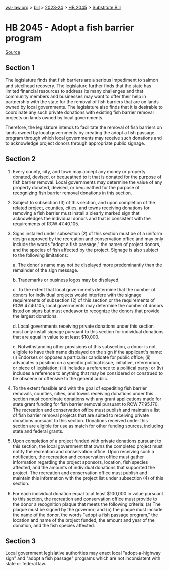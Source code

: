 [wa-law.org](/) > [bill](/bill/) > [2023-24](/bill/2023-24/) > [HB 2045](/bill/2023-24/hb/2045/) > [Substitute Bill](/bill/2023-24/hb/2045/S/)

# HB 2045 - Adopt a fish barrier program

[Source](http://lawfilesext.leg.wa.gov/biennium/2023-24/Pdf/Bills/House%20Bills/2045-S.pdf)

## Section 1
The legislature finds that fish barriers are a serious impediment to salmon and steelhead recovery. The legislature further finds that the state has limited financial resources to address its many challenges and that community members and businesses may want to offer their help in partnership with the state for the removal of fish barriers that are on lands owned by local governments. The legislature also finds that it is desirable to coordinate any such private donations with existing fish barrier removal projects on lands owned by local governments.

Therefore, the legislature intends to facilitate the removal of fish barriers on lands owned by local governments by creating the adopt a fish passage program through which local governments may receive such donations and to acknowledge project donors through appropriate public signage.

## Section 2
1. Every county, city, and town may accept any money or property donated, devised, or bequeathed to it that is donated for the purpose of fish barrier removal. Local governments may determine the value of any property donated, devised, or bequeathed for the purpose of recognizing fish barrier removal donations in this section.

2. Subject to subsection (3) of this section, and upon completion of the related project, counties, cities, and towns receiving donations for removing a fish barrier must install a clearly marked sign that acknowledges the individual donors and that is consistent with the requirements of RCW 47.40.105.

3. Signs installed under subsection (2) of this section must be of a uniform design approved by the recreation and conservation office and may only include the words "adopt a fish passage," the names of project donors, and the species of fish affected by the project. Signage is also subject to the following limitations:

    a. The donor's name may not be displayed more predominantly than the remainder of the sign message.

    b. Trademarks or business logos may be displayed.

    c. To the extent that local governments determine that the number of donors for individual projects would interfere with the signage requirements of subsection (2) of this section or the requirements of RCW 47.40.105, local governments may determine the number of donors listed on signs but must endeavor to recognize the donors that provide the largest donations.

    d. Local governments receiving private donations under this section must only install signage pursuant to this section for individual donations that are equal in value to at least $10,000.

    e. Notwithstanding other provisions of this subsection, a donor is not eligible to have their name displayed on the sign if the applicant's name: (i) Endorses or opposes a particular candidate for public office; (ii) advocates a position on a specific political issue, initiative, referendum, or piece of legislation; (iii) includes a reference to a political party; or (iv) includes a reference to anything that may be considered or construed to be obscene or offensive to the general public.

4. To the extent feasible and with the goal of expediting fish barrier removals, counties, cities, and towns receiving donations under this section must coordinate donations with any grant applications made for state grant funding for fish barrier removal pursuant to RCW 77.95.170. The recreation and conservation office must publish and maintain a list of fish barrier removal projects that are suited to receiving private donations pursuant to this section. Donations received under this section are eligible for use as match for other funding sources, including state and federal grants.

5. Upon completion of a project funded with private donations pursuant to this section, the local government that owns the completed project must notify the recreation and conservation office. Upon receiving such a notification, the recreation and conservation office must gather information regarding the project sponsors, location, fish species affected, and the amounts of individual donations that supported the project. The recreation and conservation office must publish and maintain this information with the project list under subsection (4) of this section.

6. For each individual donation equal to at least $100,000 in value pursuant to this section, the recreation and conservation office must provide to the donor a recognition plaque that meets the following criteria: (a) The plaque must be signed by the governor; and (b) the plaque must include the name of the donor, the words "adopt a fish passage program," the location and name of the project funded, the amount and year of the donation, and the fish species affected.

## Section 3
Local government legislative authorities may enact local "adopt-a-highway sign" and "adopt a fish passage" programs which are not inconsistent with state or federal law.

